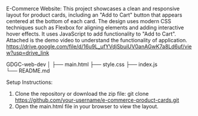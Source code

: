 E-Commerce Website:
This project showcases a clean and responsive layout for product cards, including an "Add to Cart" button that appears centered at the bottom of each card. The design uses modern CSS techniques such as Flexbox for aligning elements and adding interactive hover effects. It uses JavaScript to add functionality to "Add to Cart". 
Attached is the demo video to understand the functionality of application.
https://drive.google.com/file/d/16u9L_ufYVdjSbuiUV0anAGwK7a8Ld6uf/view?usp=drive_link

GDGC-web-dev
│
├── main.html
├── style.css
├── index.js         
└── README.md    

Setup Instructions:
1. Clone the repository or download the zip file: git clone https://github.com/your-username/e-commerce-product-cards.git
2. Open the main.html file in your browser to view the layout.